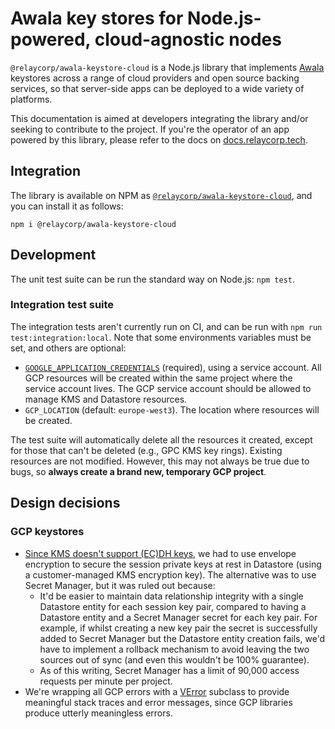 # Awala key stores for Node.js-powered, cloud-agnostic nodes

`@relaycorp/awala-keystore-cloud` is a Node.js library that implements [Awala](https://awala.network/) keystores across a range of cloud providers and open source backing services, so that server-side apps can be deployed to a wide variety of platforms.

This documentation is aimed at developers integrating the library and/or seeking to contribute to the project. If you're the operator of an app powered by this library, please refer to the docs on [docs.relaycorp.tech](https://docs.relaycorp.tech/awala-keystore-cloud-js/).

## Integration

The library is available on NPM as [`@relaycorp/awala-keystore-cloud`](https://www.npmjs.com/package/@relaycorp/awala-keystore-cloud), and you can install it as follows:

```
npm i @relaycorp/awala-keystore-cloud
```

## Development

The unit test suite can be run the standard way on Node.js: `npm test`.

### Integration test suite

The integration tests aren't currently run on CI, and can be run with `npm run test:integration:local`. Note that some environments variables must be set, and others are optional:

- [`GOOGLE_APPLICATION_CREDENTIALS`](https://cloud.google.com/docs/authentication/getting-started) (required), using a service account. All GCP resources will be created within the same project where the service account lives. The GCP service account should be allowed to manage KMS and Datastore resources.
- `GCP_LOCATION` (default: `europe-west3`). The location where resources will be created.

The test suite will automatically delete all the resources it created, except for those that can't be deleted (e.g., GPC KMS key rings). Existing resources are not modified. However, this may not always be true due to bugs, so **always create a brand new, temporary GCP project**.

## Design decisions

### GCP keystores

- [Since KMS doesn't support (EC)DH keys](https://github.com/relaycorp/awala-keystore-cloud-js/issues/5), we had to use envelope encryption to secure the session private keys at rest in Datastore (using a customer-managed KMS encryption key). The alternative was to use Secret Manager, but it was ruled out because:
  - It'd be easier to maintain data relationship integrity with a single Datastore entity for each session key pair, compared to having a Datastore entity and a Secret Manager secret for each key pair. For example, if whilst creating a new key pair the secret is successfully added to Secret Manager but the Datastore entity creation fails, we'd have to implement a rollback mechanism to avoid leaving the two sources out of sync (and even this wouldn't be 100% guarantee).
  - As of this writing, Secret Manager has a limit of 90,000 access requests per minute per project.
- We're wrapping all GCP errors with a [VError](https://www.npmjs.com/package/verror) subclass to provide meaningful stack traces and error messages, since GCP libraries produce utterly meaningless errors.
